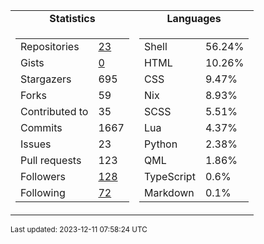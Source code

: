 
<table>
  <tr align="center">
    <td><b>Statistics</b></td>
    <td><b>Languages</b></td>
  </tr>
  <tr valign="top">
    <td><table>
      <tr>
        <td>Repositories</td>
        <td><a href="https://github.com/Ruixi-rebirth?tab=repositories">
          23
        </a></td>
      </tr>
      <tr>
        <td>Gists</td>
        <td><a href="https://gist.github.com/Ruixi-rebirth">
          0
        </a></td>
      </tr>
      <tr>
        <td>Stargazers</td>
        <td>695</td>
      </tr>
      <tr>
        <td>Forks</td>
        <td>59</td>
      </tr>
      <tr>
        <td>Contributed to</td>
        <td>35</td>
      </tr>
      <tr>
        <td>Commits</td>
        <td>1667</td>
      </tr>
      <tr>
        <td>Issues</td>
        <td>23</td>
      </tr>
      <tr>
        <td>Pull requests</td>
        <td>123</td>
      </tr>
      <tr>
        <td>Followers</td>
        <td><a href="https://github.com/Ruixi-rebirth?tab=followers">
          128
        </a></td>
      </tr>
      <tr>
        <td>Following</td>
        <td><a href="https://github.com/Ruixi-rebirth?tab=following">
          72
        </a></td>
      </tr>
    </table></td>
    <td><table><tr><td>Shell</td><td>56.24%</td></tr><tr><td>HTML</td><td>10.26%</td></tr><tr><td>CSS</td><td>9.47%</td></tr><tr><td>Nix</td><td>8.93%</td></tr><tr><td>SCSS</td><td>5.51%</td></tr><tr><td>Lua</td><td>4.37%</td></tr><tr><td>Python</td><td>2.38%</td></tr><tr><td>QML</td><td>1.86%</td></tr><tr><td>TypeScript</td><td>0.6%</td></tr><tr><td>Markdown</td><td>0.1%</td></tr></table></td>
  </tr>
</table>

<sub>Last updated: 2023-12-11 07:58:24 UTC</sub>
